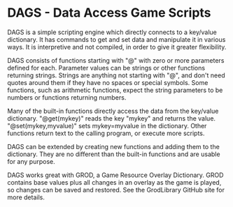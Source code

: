 # DAGS - Data Access Game Scripts

DAGS is a simple scripting engine which directly connects to a key/value dictionary. It has commands to get and set data and manipulate it in various ways. It is interpretive and not compiled, in order to give it greater flexibility.

DAGS consists of functions starting with "@" with zero or more parameters defined for each. Parameter values can be strings or other functions returning strings. Strings are anything not starting with "@", and don't need quotes around them if they have no spaces or special symbols. Some functions, such as arithmetic functions, expect the string parameters to be numbers or functions returning numbers.

Many of the built-in functions directly access the data from the key/value dictionary. "@get(mykey)" reads the key "mykey" and returns the value. "@set(mykey,myvalue)" sets mykey=myvalue in the dictionary. Other functions return text to the calling program, or execute more scripts.

DAGS can be extended by creating new functions and adding them to the dictionary. They are no different than the built-in functions and are usable for any purpose.

DAGS works great with GROD, a Game Resource Overlay Dictionary. GROD contains base values plus all changes in an overlay as the game is played, so changes can be saved and restored. See the GrodLibrary GitHub site for more details.
